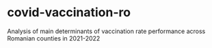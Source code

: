 # covid-vaccination-ro
Analysis of main determinants of vaccination rate performance across Romanian counties in 2021-2022

